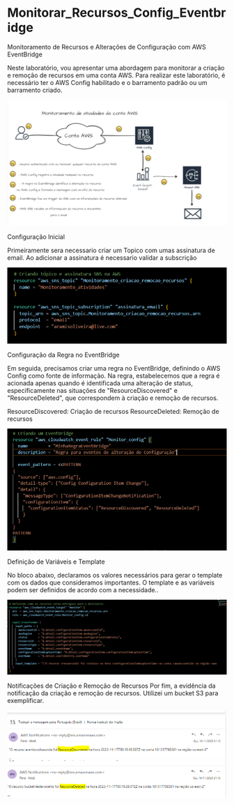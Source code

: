 # Monitorar_Recursos_Config_Eventbridge
Monitoramento de Recursos e Alterações de Configuração com AWS EventBridge


Neste laboratório, vou apresentar uma abordagem para monitorar a criação e remoção de recursos em uma conta AWS. Para realizar este laboratório, é necessário ter o AWS Config habilitado e o barramento padrão ou um barramento criado.

![MOnitore](./imagens/Monitor_resources.jpg)

Configuração Inicial


Primeiramente sera necessario criar um Topico com umas assinatura de email. Ao adicionar a assinatura é necessario validar a subscrição

![SNS](./imagens/sns.PNG)


Configuração da Regra no EventBridge

Em seguida, precisamos criar uma regra no EventBridge, definindo o AWS Config como fonte de informação. Na regra, estabelecemos que a regra é acionada apenas quando é identificada uma alteração de status, especificamente nas situações de "ResourceDiscovered" e "ResourceDeleted", que correspondem à criação e remoção de recursos.

ResourceDiscovered: Criação de recursos
ResourceDeleted: Remoção de recursos

![Eventbridge](./imagens/eventbridge_rule.PNG)


Definição de Variáveis e Template

No bloco abaixo, declaramos os valores necessários para gerar o template com os dados que consideramos importantes. O template e as variáveis podem ser definidos de acordo com a necessidade..


![Input](./imagens/eventbridge_input.PNG)


Notificações de Criação e Remoção de Recursos
Por fim, a evidência da notificação da criação e remoção de recursos. Utilizei um bucket S3 para exemplificar.

![Monitor_criacao](./imagens/criar.PNG)
![Monitor_remove](./imagens/delet.PNG)
